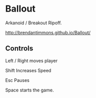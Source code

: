# Ballout
Arkanoid / Breakout Ripoff.

http://brendantimmons.github.io/Ballout/

## Controls

Left / Right moves player

Shift Increases Speed

Esc Pauses

Space starts the game.
